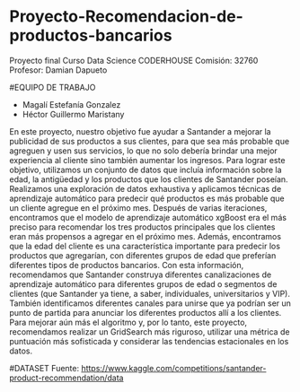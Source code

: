 # Proyecto-Recomendacion-de-productos-bancarios
Proyecto final Curso Data Science CODERHOUSE
Comisión: 32760
Profesor: Damian Dapueto

#EQUIPO DE TRABAJO

* Magalí Estefanía Gonzalez
* Héctor Guillermo Maristany

En este proyecto, nuestro objetivo fue ayudar a Santander a mejorar la publicidad de sus productos a sus clientes, para que sea más probable que agreguen y usen sus servicios, lo que no solo debería brindar una mejor experiencia al cliente sino también aumentar los ingresos.
Para lograr este objetivo, utilizamos un conjunto de datos que incluía información sobre la edad, la antigüedad y los productos que los clientes de Santander poseían. Realizamos una exploración de datos exhaustiva y aplicamos técnicas de aprendizaje automático para predecir qué productos es más probable que un cliente agregue en el próximo mes.
Después de varias iteraciones, encontramos que el modelo de aprendizaje automático xgBoost era el más preciso para recomendar los tres productos principales que los clientes eran más propensos a agregar en el próximo mes. Además, encontramos que la edad del cliente es una característica importante para predecir los productos que agregarían, con diferentes grupos de edad que preferían diferentes tipos de productos bancarios.
Con esta información, recomendamos que Santander construya diferentes canalizaciones de aprendizaje automático para diferentes grupos de edad o segmentos de clientes (que Santander ya tiene, a saber, individuales, universitarios y VIP). También identificamos diferentes canales para unirse que ya podrían ser un punto de partida para anunciar los diferentes productos allí a los clientes.
Para mejorar aún más el algoritmo y, por lo tanto, este proyecto, recomendamos realizar un GridSearch más riguroso, utilizar una métrica de puntuación más sofisticada y considerar las tendencias estacionales en los datos.


#DATASET
Fuente: https://www.kaggle.com/competitions/santander-product-recommendation/data
